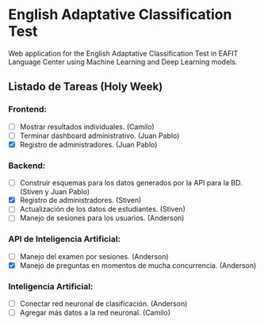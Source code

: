# English Adaptative Classification Test

Web application for the English Adaptative Classification Test in EAFIT Language Center using Machine Learning and Deep Learning models.

## Listado de Tareas (Holy Week)

### Frontend:

- [ ] Mostrar resultados individuales. (Camilo)
- [ ] Terminar dashboard administrativo. (Juan Pablo)
- [x] Registro de administradores. (Juan Pablo)

### Backend:

- [ ] Construir esquemas para los datos generados por la API para la BD. (Stiven y Juan Pablo)
- [x] Registro de administradores. (Stiven)
- [ ] Actualización de los datos de estudiantes. (Stiven)
- [ ] Manejo de sesiones para los usuarios. (Anderson)

### API de Inteligencia Artificial:

- [ ] Manejo del examen por sesiones. (Anderson)
- [x] Manejo de preguntas en momentos de mucha concurrencia. (Anderson)

### Inteligencia Artificial:

- [ ] Conectar red neuronal de clasificación. (Anderson)
- [ ] Agregar más datos a la red neuronal. (Camilo)